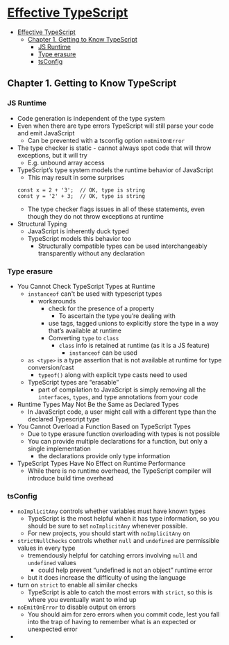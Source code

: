 # [Effective TypeScript](https://learning.oreilly.com/library/view/effective-typescript/9781492053736/)

- [Effective TypeScript](#effective-typescript)
  - [Chapter 1. Getting to Know TypeScript](#chapter-1-getting-to-know-typescript)
    - [JS Runtime](#js-runtime)
    - [Type erasure](#type-erasure)
    - [tsConfig](#tsconfig)

## Chapter 1. Getting to Know TypeScript

### JS Runtime
* Code generation is independent of the type system
* Even when there are type errors TypeScript will still parse your code and emit JavaScript
  * Can be prevented with a tsconfig option `noEmitOnError`
* The type checker is static - cannot always spot code that will throw exceptions, but it will try
  * E.g. unbound array access
* TypeScript’s type system models the runtime behavior of JavaScript
  * This may result in some surprises
  ```
  const x = 2 + '3';  // OK, type is string
  const y = '2' + 3;  // OK, type is string
  ```
  * The type checker flags issues in all of these statements, even though they do not throw exceptions at runtime
* Structural Typing
  * JavaScript is inherently duck typed
  * TypeScript models this behavior too
    * Structurally compatible types can be used interchangeably transparently without any declaration

### Type erasure
* You Cannot Check TypeScript Types at Runtime
  * `instanceof` can't be used with typescript types
    * workarounds
      * check for the presence of a property
        * To ascertain the type you’re dealing with
      * use tags, tagged unions to explicitly store the type in a way that’s available at runtime
      * Converting `type` to `class`
        * `class` info is retained at runtime (as it is a JS feature)
          * `instanceof` can be used
  * `as <type>` is a type assertion that is not available at runtime for type conversion/cast
    * `typeof()` along with explicit type casts need to used
  * TypeScript types are “erasable”
    * part of compilation to JavaScript is simply removing all the `interfaces`, `types`, and type annotations from your code
* Runtime Types May Not Be the Same as Declared Types
  *  In JavaScript code, a user might call with a different type than the declared Typescript type
* You Cannot Overload a Function Based on TypeScript Types
  * Due to type erasure function overloading with types is not possible
  * You can provide multiple declarations for a function, but only a single implementation
    * the declarations provide only type information
* TypeScript Types Have No Effect on Runtime Performance
  * While there is no runtime overhead, the TypeScript compiler will introduce build time overhead

### tsConfig
* `noImplicitAny` controls whether variables must have known types
  * TypeScript is the most helpful when it has type information, so you should be sure to set `noImplicitAny` whenever possible. 
  * For new projects, you should start with `noImplicitAny` on
* `strictNullChecks` controls whether `null` and `undefined` are permissible values in every type
  * tremendously helpful for catching errors involving `null` and `undefined` values
    * could help prevent “undefined is not an object” runtime error
  * but it does increase the difficulty of using the language
* turn on `strict` to enable all similar checks 
  * TypeScript is able to catch the most errors with `strict`, so this is where you eventually want to wind up
* `noEmitOnError` to disable output on errors
  * You should aim for zero errors when you commit code, lest you fall into the trap of having to remember what is an expected or unexpected error
* 